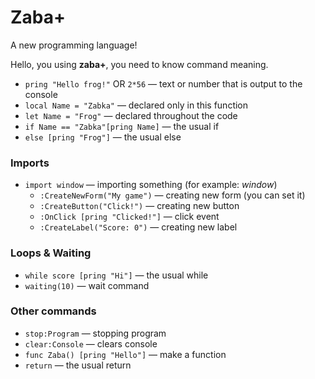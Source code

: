 
# Zaba+
A new programming language!

Hello, you using **zaba+**, you need to know command meaning.

- `pring "Hello frog!"` OR `2*56` — text or number that is output to the console  
- `local Name = "Zabka"` — declared only in this function  
- `let Name = "Frog"` — declared throughout the code  
- `if Name == "Zabka"[pring Name]` — the usual if  
- `else [pring "Frog"]` — the usual else  

### Imports
- `import window` — importing something (for example: *window*)  
  - `:CreateNewForm("My game")` — creating new form (you can set it)  
  - `:CreateButton("Click!")` — creating new button  
  - `:OnClick [pring "Clicked!"]` — click event  
  - `:CreateLabel("Score: 0")` — creating new label  

### Loops & Waiting
- `while score [pring "Hi"]` — the usual while  
- `waiting(10)` — wait command  

### Other commands
- `stop:Program` — stopping program  
- `clear:Console` — clears console  
- `func Zaba() [pring "Hello"]` — make a function  
- `return` — the usual return  
